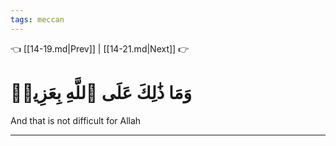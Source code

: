 ```yaml
---
tags: meccan
---
```


👈 [[14-19.md|Prev]] | [[14-21.md|Next]] 👉

# وَمَا ذَٰلِكَ عَلَى ٱللَّهِ بِعَزِيزٖ

And that is not difficult for Allah

---


